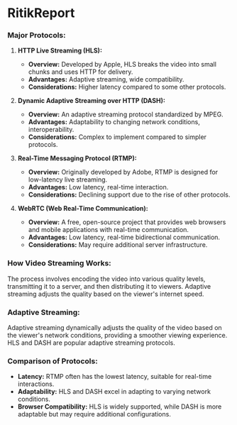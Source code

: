 # RitikReport


### **Major Protocols:**

1. **HTTP Live Streaming (HLS):**
   - **Overview:** Developed by Apple, HLS breaks the video into small chunks and uses HTTP for delivery.
   - **Advantages:** Adaptive streaming, wide compatibility.
   - **Considerations:** Higher latency compared to some other protocols.

2. **Dynamic Adaptive Streaming over HTTP (DASH):**
   - **Overview:** An adaptive streaming protocol standardized by MPEG.
   - **Advantages:** Adaptability to changing network conditions, interoperability.
   - **Considerations:** Complex to implement compared to simpler protocols.

3. **Real-Time Messaging Protocol (RTMP):**
   - **Overview:** Originally developed by Adobe, RTMP is designed for low-latency live streaming.
   - **Advantages:** Low latency, real-time interaction.
   - **Considerations:** Declining support due to the rise of other protocols.

4. **WebRTC (Web Real-Time Communication):**
   - **Overview:** A free, open-source project that provides web browsers and mobile applications with real-time communication.
   - **Advantages:** Low latency, real-time bidirectional communication.
   - **Considerations:** May require additional server infrastructure.

### **How Video Streaming Works:**
The process involves encoding the video into various quality levels, transmitting it to a server, and then distributing it to viewers. Adaptive streaming adjusts the quality based on the viewer's internet speed.

### **Adaptive Streaming:**
Adaptive streaming dynamically adjusts the quality of the video based on the viewer's network conditions, providing a smoother viewing experience. HLS and DASH are popular adaptive streaming protocols.

### **Comparison of Protocols:**
- **Latency:** RTMP often has the lowest latency, suitable for real-time interactions.
- **Adaptability:** HLS and DASH excel in adapting to varying network conditions.
- **Browser Compatibility:** HLS is widely supported, while DASH is more adaptable but may require additional configurations.


